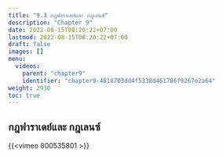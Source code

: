 ```yaml
---
title: "9.3 กฎฟาราเดย์และ กฎเลนซ์"
description: "Chapter 9"
date: 2022-08-15T08:20:22+07:00
lastmod: 2022-08-15T08:20:22+07:00
draft: false
images: []
menu:
  videos:
    parent: "chapter9"
    identifier: "chapter9-4818703dd4f5338d461786f9267e2a64"
weight: 2930
toc: true
---
```


## กฎฟาราเดย์และ กฎเลนซ์

{{<vimeo 800535801 >}}

